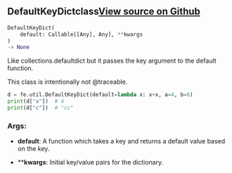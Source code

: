 ## DefaultKeyDict<span class="tag">class</span><a class="sourcelink" href=https://github.com/fastestimator/fastestimator/blob/r1.2/fastestimator/util/util.py/#L588-L609>View source on Github</a>
```python
DefaultKeyDict(
	default: Callable[[Any], Any], **kwargs
)
-> None
```
Like collections.defaultdict but it passes the key argument to the default function.

This class is intentionally not @traceable.

```python
d = fe.util.DefaultKeyDict(default=lambda x: x+x, a=4, b=6)
print(d["a"])  # 4
print(d["c"])  # "cc"
```


<h3>Args:</h3>


* **default**: A function which takes a key and returns a default value based on the key.

* ****kwargs**: Initial key/value pairs for the dictionary.

